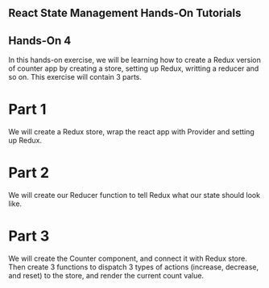 ## React State Management Hands-On Tutorials


## Hands-On 4

In this hands-on exercise, we will be learning how to create a Redux version of counter app by creating a store, setting up Redux, writting a reducer and so on. 
This exercise will contain 3 parts.

# Part 1
We will create a Redux store, wrap the react app with Provider and setting up Redux.

# Part 2
We will create our Reducer function to tell Redux what our state should look like.

# Part 3
We will create the Counter component, and connect it with Redux store. Then create 3 functions to dispatch 3 types of actions (increase, decrease, and reset) to the store, and render the current count value.